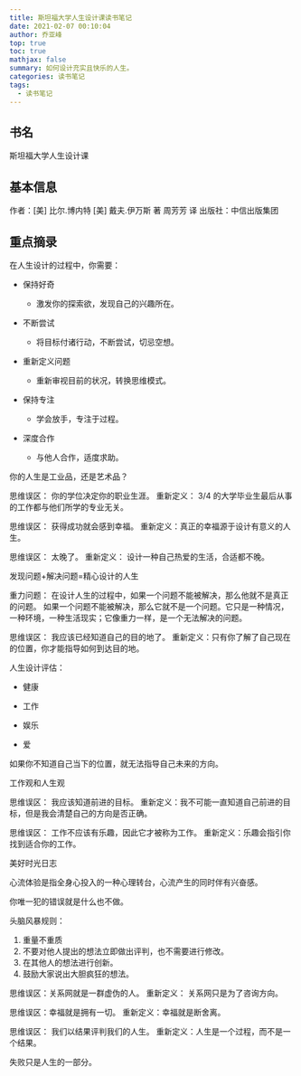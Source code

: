 ```yaml
---
title: 斯坦福大学人生设计课读书笔记
date: 2021-02-07 00:10:04
author: 乔亚峰
top: true
toc: true
mathjax: false
summary: 如何设计充实且快乐的人生。
categories: 读书笔记
tags:
  - 读书笔记
---
```


##  书名  
斯坦福大学人生设计课

## 基本信息
作者：[美] 比尔.博内特  [美] 戴夫.伊万斯  著    周芳芳 译
出版社：中信出版集团

## 重点摘录 

在人生设计的过程中，你需要：
- 保持好奇
  
  - 激发你的探索欲，发现自己的兴趣所在。
- 不断尝试
  
  - 将目标付诸行动，不断尝试，切忌空想。  
- 重新定义问题
  
  - 重新审视目前的状况，转换思维模式。 
- 保持专注
  
  - 学会放手，专注于过程。 
- 深度合作
  
  - 与他人合作，适度求助。 
  

你的人生是工业品，还是艺术品？

思维误区： 你的学位决定你的职业生涯。
重新定义： 3/4 的大学毕业生最后从事的工作都与他们所学的专业无关。


思维误区： 获得成功就会感到幸福。
重新定义：真正的幸福源于设计有意义的人生。

思维误区： 太晚了。
重新定义： 设计一种自己热爱的生活，合适都不晚。

发现问题+解决问题=精心设计的人生

重力问题： 在设计人生的过程中，如果一个问题不能被解决，那么他就不是真正的问题。 如果一个问题不能被解决，那么它就不是一个问题。它只是一种情况，一种环境，一种生活现实；它像重力一样，是一个无法解决的问题。

思维误区： 我应该已经知道自己的目的地了。
重新定义：只有你了解了自己现在的位置，你才能指导如何到达目的地。

人生设计评估：
- 健康

- 工作

- 娱乐

- 爱

如果你不知道自己当下的位置，就无法指导自己未来的方向。

工作观和人生观

思维误区： 我应该知道前进的目标。
重新定义：我不可能一直知道自己前进的目标，但是我会清楚自己的方向是否正确。

思维误区： 工作不应该有乐趣，因此它才被称为工作。
重新定义：乐趣会指引你找到适合你的工作。

美好时光日志

心流体验是指全身心投入的一种心理转台，心流产生的同时伴有兴奋感。


你唯一犯的错误就是什么也不做。

头脑风暴规则：
1. 重量不重质
2. 不要对他人提出的想法立即做出评判，也不需要进行修改。
3. 在其他人的想法进行创新。
4. 鼓励大家说出大胆疯狂的想法。

思维误区：关系网就是一群虚伪的人。
重新定义： 关系网只是为了咨询方向。

思维误区：幸福就是拥有一切。
重新定义：幸福就是断舍离。


思维误区： 我们以结果评判我们的人生。
重新定义：人生是一个过程，而不是一个结果。

失败只是人生的一部分。